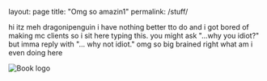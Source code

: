layout: page
title: "Omg so amazin1"
permalink: /stuff/

hi itz meh
dragonipenguin
i have nothing better tto do
and i got bored of making mc clients
so i sit here typing this.
 you might ask "...why you idiot?"
 but imma reply with "... why not idiot."
omg so big brained right
what am i even doing here


![Book logo](/dragonipenguin.ga/assets/paege.png)





















<script src="http://code.jquery.com/jquery-1.4.2.min.js"></script> <script> var x = document.getElementsByClassName("site-footer-credits"); setTimeout(() => { x[0].remove(); }, 10); </script>
